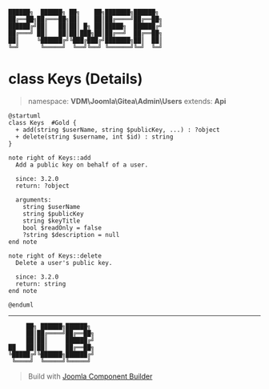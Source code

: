 ```
██████╗  ██████╗ ██╗    ██╗███████╗██████╗
██╔══██╗██╔═══██╗██║    ██║██╔════╝██╔══██╗
██████╔╝██║   ██║██║ █╗ ██║█████╗  ██████╔╝
██╔═══╝ ██║   ██║██║███╗██║██╔══╝  ██╔══██╗
██║     ╚██████╔╝╚███╔███╔╝███████╗██║  ██║
╚═╝      ╚═════╝  ╚══╝╚══╝ ╚══════╝╚═╝  ╚═╝
```
# class Keys (Details)
> namespace: **VDM\Joomla\Gitea\Admin\Users**
> extends: **Api**
```uml
@startuml
class Keys  #Gold {
  + add(string $userName, string $publicKey, ...) : ?object
  + delete(string $username, int $id) : string
}

note right of Keys::add
  Add a public key on behalf of a user.

  since: 3.2.0
  return: ?object
  
  arguments:
    string $userName
    string $publicKey
    string $keyTitle
    bool $readOnly = false
    ?string $description = null
end note

note right of Keys::delete
  Delete a user's public key.

  since: 3.2.0
  return: string
end note
 
@enduml
```

---
```
     ██╗ ██████╗██████╗
     ██║██╔════╝██╔══██╗
     ██║██║     ██████╔╝
██   ██║██║     ██╔══██╗
╚█████╔╝╚██████╗██████╔╝
 ╚════╝  ╚═════╝╚═════╝
```
> Build with [Joomla Component Builder](https://git.vdm.dev/joomla/Component-Builder)

